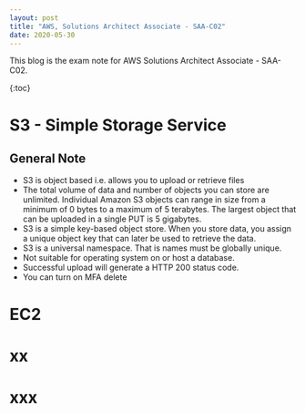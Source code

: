 ```yaml
---
layout: post
title: "AWS, Solutions Architect Associate - SAA-C02"
date: 2020-05-30
---
```

This blog is the exam note for AWS Solutions Architect Associate - SAA-C02.

{:toc}
# S3 - Simple Storage Service
## General Note
- S3 is object based i.e. allows you to upload or retrieve files
- The total volume of data and number of objects you can store are unlimited. Individual Amazon S3 objects can range in size from a minimum of 0 bytes to a maximum of 5 terabytes. The largest object that can be uploaded in a single PUT is 5 gigabytes. 
- S3 is a simple key-based object store. When you store data, you assign a unique object key that can later be used to retrieve the data. 
- S3 is a universal namespace. That is names must be globally unique.
- Not suitable for operating system on or host a database.
- Successful upload will generate a HTTP 200 status code.
- You can turn on MFA delete

# EC2

# xx

# xxx
